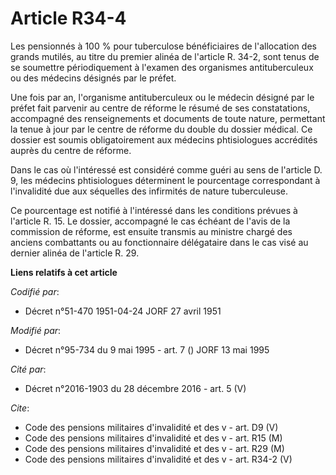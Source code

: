 # Article R34-4

Les pensionnés à 100 % pour tuberculose bénéficiaires de l'allocation des grands mutilés, au titre du premier alinéa de
l'article R. 34-2, sont tenus de se soumettre périodiquement à l'examen des organismes antituberculeux ou des médecins
désignés par le préfet.

Une fois par an, l'organisme antituberculeux ou le médecin désigné par le préfet fait parvenir au centre de réforme le résumé
de ses constatations, accompagné des renseignements et documents de toute nature, permettant la tenue à jour par le centre de
réforme du double du dossier médical. Ce dossier est soumis obligatoirement aux médecins phtisiologues accrédités auprès du
centre de réforme.

Dans le cas où l'intéressé est considéré comme guéri au sens de l'article D. 9, les médecins phtisiologues déterminent le
pourcentage correspondant à l'invalidité due aux séquelles des infirmités de nature tuberculeuse.

Ce pourcentage est notifié à l'intéressé dans les conditions prévues à l'article R. 15. Le dossier, accompagné le cas échéant
de l'avis de la commission de réforme, est ensuite transmis au ministre chargé des anciens combattants ou au fonctionnaire
délégataire dans le cas visé au dernier alinéa de l'article R. 29.

**Liens relatifs à cet article**

_Codifié par_:

  - Décret n°51-470 1951-04-24 JORF 27 avril 1951

_Modifié par_:

  - Décret n°95-734 du 9 mai 1995 - art. 7 () JORF 13 mai 1995

_Cité par_:

  - Décret n°2016-1903 du 28 décembre 2016 - art. 5 (V)

_Cite_:

  - Code des pensions militaires d'invalidité et des v - art. D9 (V)
  - Code des pensions militaires d'invalidité et des v - art. R15 (M)
  - Code des pensions militaires d'invalidité et des v - art. R29 (M)
  - Code des pensions militaires d'invalidité et des v - art. R34-2 (V)
